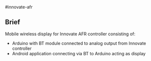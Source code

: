 #innovate-afr

## Brief
Mobile wireless display for Innovate AFR controller consisting of:
- Arduino with BT module connected to analog output from Innovate controller
- Android application connecting via BT to Arduino acting as display
